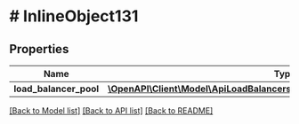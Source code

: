 # # InlineObject131

## Properties

Name | Type | Description | Notes
------------ | ------------- | ------------- | -------------
**load_balancer_pool** | [**\OpenAPI\Client\Model\ApiLoadBalancersLoadBalancerIdPoolsLoadBalancerPool**](ApiLoadBalancersLoadBalancerIdPoolsLoadBalancerPool.md) |  | [optional]

[[Back to Model list]](../../README.md#models) [[Back to API list]](../../README.md#endpoints) [[Back to README]](../../README.md)
